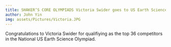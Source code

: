 ```yaml
---
title: SHAKER’S CORE OLYMPIADS Victoria Swider goes to US Earth Science Olympiad Training Camp!
author: John Yin
img: assets/Pictures/Victoria.JPG
---
```

Congratulations to Victoria Swider for qualifiying as the top 36 competitors in the National US Earth Science Olympiad. 


